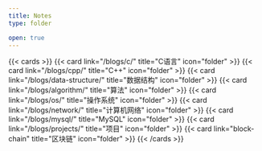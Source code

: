 ```yaml
---
title: Notes
type: folder

open: true
---
```

{{< cards >}}
  {{< card link="/blogs/c/" title="C语言" icon="folder" >}}
  {{< card link="/blogs/cpp/" title="C++" icon="folder" >}}
  {{< card link="/blogs/data-structure/" title="数据结构" icon="folder" >}}
  {{< card link="/blogs/algorithm/" title="算法" icon="folder" >}}
  {{< card link="/blogs/os/" title="操作系统" icon="folder" >}}
  {{< card link="/blogs/network/" title="计算机网络" icon="folder" >}}
  {{< card link="/blogs/mysql/" title="MySQL" icon="folder" >}}
  {{< card link="/blogs/projects/" title="项目" icon="folder" >}}
  {{< card link="block-chain" title="区块链" icon="folder" >}}
{{< /cards >}}